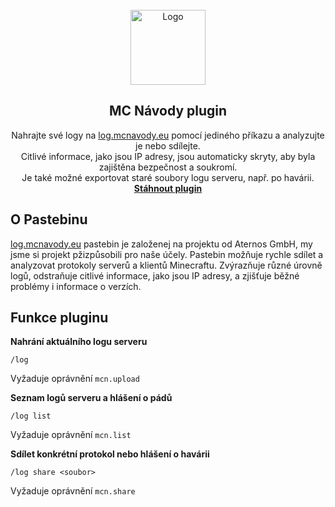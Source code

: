 <br />
<div align="center">
  <a href="https://mclo.gs">
    <img src="https://i.imgur.com/DjYGfsA.png" alt="Logo" width="120" height="120">
  </a>

<h2 align="center">MC Návody plugin</h2>

  <p  align="center">
    Nahrajte své logy na <a href="https://log.mcnavody.eu/" target="_blank">log.mcnavody.eu</a> pomocí jediného příkazu a analyzujte je nebo sdílejte.
    <br />
    Citlivé informace, jako jsou IP adresy, jsou automaticky skryty, aby byla zajištěna bezpečnost a soukromí.
    <br />
    Je také možné exportovat staré soubory logu serveru, např. po havárii.
    <br />
    <a href="https://github.com/Fejby/MCNavody-plugin/releases" target="_blank"><strong>Stáhnout plugin</strong></a>
    <br />
  </p>
</div>


## O Pastebinu

<a href="https://log.mcnavody.eu/" target="_blank">log.mcnavody.eu</a> pastebin je založenej na projektu od Aternos GmbH, my jsme si projekt pžizpůsobili pro naše účely. Pastebin možňuje rychle sdílet a analyzovat protokoly serverů a klientů Minecraftu. Zvýrazňuje různé úrovně logů, odstraňuje citlivé informace, jako jsou IP adresy, a zjišťuje běžné problémy i informace o verzích.
## Funkce pluginu

**Nahrání aktuálního logu serveru**

```
/log
```
Vyžaduje oprávnění `mcn.upload`

**Seznam logů serveru a hlášení o pádů**

```
/log list
```
Vyžaduje oprávnění `mcn.list`

**Sdílet konkrétní protokol nebo hlášení o havárii**

```
/log share <soubor>
```
Vyžaduje oprávnění `mcn.share`